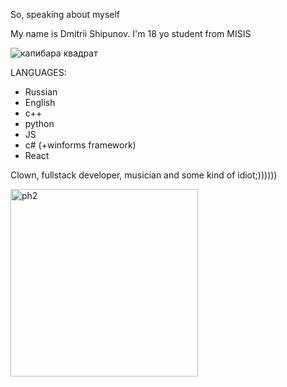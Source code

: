 So, speaking about myself

My name is Dmitrii Shipunov. I'm 18 yo student from MISIS

![капибара квадрат](https://github.com/psibladdd/psibladdd/assets/151432491/18c7c714-0bcc-40b9-8af4-746e1190a9e8)


LANGUAGES:
- Russian
- English
- c++
- python
- JS
- c# (+winforms framework)
- React

Clown, fullstack developer, musician and some kind of idiot;))))))

<img width="300" alt="ph2" src="https://github.com/psibladdd/psibladdd/assets/151432491/c239bc99-1af0-44d1-90ff-11e341215108">

<!---
psibladdd/psibladdd is a ✨ special ✨ repository because its `README.md` (this file) appears on your GitHub profile.
You can click the Preview link to take a look at your changes.
--->
